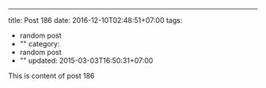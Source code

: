 ---
title: Post 186
date: 2016-12-10T02:48:51+07:00
tags:
  - random post
  - ""
category:
  - random post
  - ""
updated: 2015-03-03T16:50:31+07:00

This is content of post 186